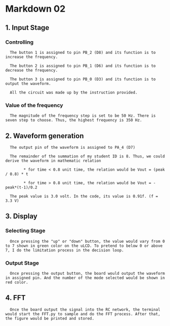 # Markdown 02

## 1. Input Stage

### Controlling

      The button 1 is assigned to pin PB_2 (D8) and its function is to increase the frequency.

      The button 2 is assigned to pin PB_1 (D6) and its function is to decrease the frequency.  
   
      The button 3 is assigned to pin PB_0 (D3) and its function is to output the waveform.

      All the circuit was made up by the instruction provided.

### Value of the frequency

      The magnitude of the frequency step is set to be 50 Hz. There is seven step to choose. Thus, the highest frequency is 350 Hz.

## 2. Waveform generation

      The output pin of the waveform is assigned to PA_4 (D7)

      The remainder of the summation of my student ID is 8. Thus, we could derive the waveform in mathematic relation
      
            * for time < 0.8 unit time, the relation would be Vout = (peak / 0.8) * t
   
            * for time > 0.8 unit time, the relation would be Vout = -peak*(t-1)/0.2

      The peak value is 3.0 volt. In the code, its value is 0.91f. (f = 3.3 V)

## 3. Display

### Selecting Stage

      Once pressing the "up" or "down" button, the value would vary from 0 to 7 shown in green color on the uLCD. To pretend to below 0 or above 7, I do the limitation process in the decision loop. 

### Output Stage

      Once pressing the output button, the board would output the waveform in assigned pin. And the number of the mode selected would be shown in red color.

## 4. FFT

      Once the board output the signal into the RC network, the terminal would start the FFT.py to sample and do the FFT process. After that, the figure would be printed and stored.
